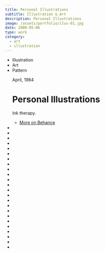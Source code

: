 ```yaml
---
title: Personal Illustrations
subtitle: Illustration & Art
description: Personal Illustrations
image: /assets/portfolio/ilus-01.jpg
date: 2000-05-06
type: work
category:
  - art
  - illustration
---
```


<ul class="tags">
    <li>Illustration</li>
    <li>Art</li>
    <li>Pattern</li>
</ul>
<ul class="gallery masonry">
    <div class="content">
        <p class="content-date">April, 1984 </p>
        <h1>Personal Illustrations</h1>
        <p>Ink therapy.</p>
        <ul class="music-list">
            <li><a target="_blank" rel="noreferrer" href="https://www.behance.net/MarianaBeldi" class="heart">More on Behance</a></li>
        </ul>
    </div>
    <li><img src="/work/ilus-01.jpg" alt=""></li>
    <li><img src="/work/ilus-02.jpg" alt=""></li>
    <li><img src="/work/ilus-18.jpg" alt=""></li>
    <li><img src="/work/ilus-09.jpg" alt=""></li>
    <li><img src="/work/ilus-03.jpg" alt=""></li>
    <li><img src="/work/ilus-13.jpg" alt=""></li>
    <li><img src="/work/ilus-06.jpg" alt=""></li>
    <li><img src="/work/ilus-04.jpg" alt=""></li>
    <li><img src="/work/ilus-10.jpg" alt=""></li>
    <li><img src="/work/ilus-12.jpg" alt=""></li>
    <li><img src="/work/ilus-14.jpg" alt=""></li>
    <li><img src="/work/ilus-15.jpg" alt=""></li>
    <li><img src="/work/ilus-16.jpg" alt=""></li>
    <li><img src="/work/ilus-17.jpg" alt=""></li>
    <li><img src="/work/ilus-07.jpg" alt=""></li>
    <li><img src="/work/ilus-08.jpg" alt=""></li>
    <li><img src="/work/ilus-05.jpg" alt=""></li>
    <li><img src="/work/ilus-19.jpg" alt=""></li>
    <li><img src="/work/ilus-20.jpg" alt=""></li>
    <li><img src="/work/ilus-21.jpg" alt=""></li>
    <li><img src="/work/ilus-22.jpg" alt=""></li>
    <li><img src="/work/ilus-23.jpg" alt=""></li>
    <li><img src="/work/ilus-24.jpg" alt=""></li>
    <li><img src="/work/ilus-11.jpg" alt=""></li>
</ul>